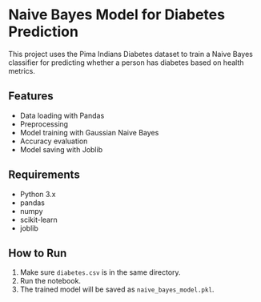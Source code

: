 # Naive Bayes Model for Diabetes Prediction

This project uses the Pima Indians Diabetes dataset to train a Naive Bayes classifier for predicting whether a person has diabetes based on health metrics.

## Features
- Data loading with Pandas
- Preprocessing
- Model training with Gaussian Naive Bayes
- Accuracy evaluation
- Model saving with Joblib

## Requirements
- Python 3.x
- pandas
- numpy
- scikit-learn
- joblib

## How to Run
1. Make sure `diabetes.csv` is in the same directory.
2. Run the notebook.
3. The trained model will be saved as `naive_bayes_model.pkl`.
